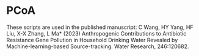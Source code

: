 # PCoA
These scripts are used in the published manuscript:
C Wang, HY Yang, HF Liu, X-X Zhang, L Ma* (2023) Anthropogenic Contributions to Antibiotic Resistance Gene Pollution in Household Drinking Water Revealed by Machine-learning-based Source-tracking. Water Research, 246:120682.
